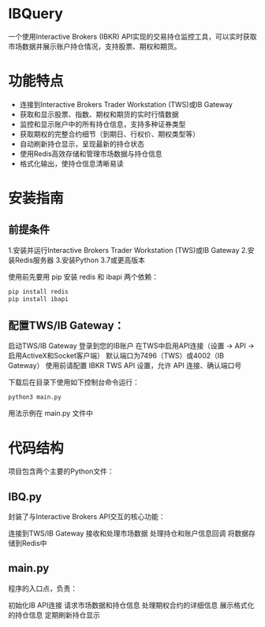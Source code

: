 # IBQuery
一个使用Interactive Brokers (IBKR) API实现的交易持仓监控工具，可以实时获取市场数据并展示账户持仓情况，支持股票、期权和期货。

# 功能特点
- 连接到Interactive Brokers Trader Workstation (TWS)或IB Gateway
- 获取和显示股票、指数、期权和期货的实时行情数据
- 监控和显示账户中的所有持仓信息，支持多种证券类型
- 获取期权的完整合约细节（到期日、行权价、期权类型等）
- 自动刷新持仓显示，呈现最新的持仓状态
- 使用Redis高效存储和管理市场数据与持仓信息
- 格式化输出，使持仓信息清晰易读

# 安装指南
## 前提条件
1.安装并运行Interactive Brokers Trader Workstation (TWS)或IB Gateway
2.安装Redis服务器
3.安装Python 3.7或更高版本

使用前先要用 pip 安装 redis 和 ibapi 两个依赖：
```bash
pip install redis
pip install ibapi
```


## 配置TWS/IB Gateway：
启动TWS/IB Gateway
登录到您的IB账户
在TWS中启用API连接（设置 -> API -> 启用ActiveX和Socket客户端）
默认端口为7496（TWS）或4002（IB Gateway）
使用前请配置 IBKR TWS API 设置，允许 API 连接、确认端口号

下载后在目录下使用如下控制台命令运行：
```bash
python3 main.py
```
用法示例在 main.py 文件中


# 代码结构
项目包含两个主要的Python文件：

## IBQ.py
封装了与Interactive Brokers API交互的核心功能：

连接到TWS/IB Gateway
接收和处理市场数据
处理持仓和账户信息回调
将数据存储到Redis中
## main.py
程序的入口点，负责：

初始化IB API连接
请求市场数据和持仓信息
处理期权合约的详细信息
展示格式化的持仓信息
定期刷新持仓显示
